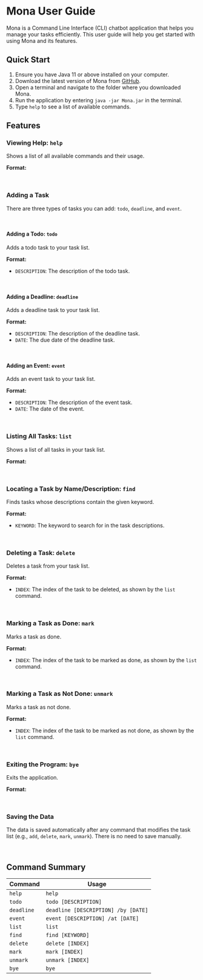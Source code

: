 # Mona User Guide

Mona is a Command Line Interface (CLI) chatbot application that helps you manage your tasks efficiently. This user guide will help you get started with using Mona and its features.

## Quick Start

1. Ensure you have Java 11 or above installed on your computer.
2. Download the latest version of Mona from [GitHub](https://github.com/your-repo-link).
3. Open a terminal and navigate to the folder where you downloaded Mona.
4. Run the application by entering `java -jar Mona.jar` in the terminal.
5. Type `help` to see a list of available commands.

## Features

### Viewing Help: `help`

Shows a list of all available commands and their usage.

**Format:**

&nbsp;

### Adding a Task

There are three types of tasks you can add: `todo`, `deadline`, and `event`.

&nbsp;

#### Adding a Todo: `todo`

Adds a todo task to your task list.

**Format:**
- `DESCRIPTION`: The description of the todo task.

&nbsp;

#### Adding a Deadline: `deadline`

Adds a deadline task to your task list.

**Format:**
- `DESCRIPTION`: The description of the deadline task.
- `DATE`: The due date of the deadline task.

&nbsp;

#### Adding an Event: `event`

Adds an event task to your task list.

**Format:**
- `DESCRIPTION`: The description of the event task.
- `DATE`: The date of the event.

&nbsp;

### Listing All Tasks: `list`

Shows a list of all tasks in your task list.

**Format:**  

&nbsp;

### Locating a Task by Name/Description: `find`

Finds tasks whose descriptions contain the given keyword.

**Format:**
- `KEYWORD`: The keyword to search for in the task descriptions.

&nbsp;

### Deleting a Task: `delete`

Deletes a task from your task list.

**Format:**
- `INDEX`: The index of the task to be deleted, as shown by the `list` command.

&nbsp;

### Marking a Task as Done: `mark`

Marks a task as done.

**Format:**
- `INDEX`: The index of the task to be marked as done, as shown by the `list` command.

&nbsp;

### Marking a Task as Not Done: `unmark`

Marks a task as not done.

**Format:**
- `INDEX`: The index of the task to be marked as not done, as shown by the `list` command.

&nbsp;

### Exiting the Program: `bye`

Exits the application.

**Format:**

&nbsp;

### Saving the Data

The data is saved automatically after any command that modifies the task list (e.g., `add`, `delete`, `mark`, `unmark`). There is no need to save manually.

&nbsp;

## Command Summary

| Command   | Usage                                             |
|-----------|---------------------------------------------------|
| `help`    | `help`                                            |
| `todo`    | `todo [DESCRIPTION]`                              |
| `deadline`| `deadline [DESCRIPTION] /by [DATE]`              |
| `event`   | `event [DESCRIPTION] /at [DATE]`                 |
| `list`    | `list`                                            |
| `find`    | `find [KEYWORD]`                                  |
| `delete`  | `delete [INDEX]`                                  |
| `mark`    | `mark [INDEX]`                                    |
| `unmark`  | `unmark [INDEX]`                                  |
| `bye`     | `bye`                                             |



